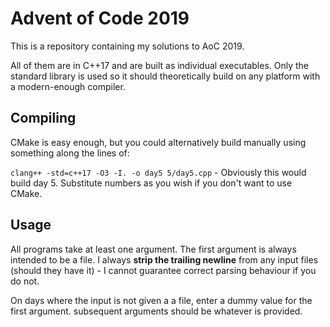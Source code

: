# Advent of Code 2019

This is a repository containing my solutions to AoC 2019.

All of them are in C++17 and are built as individual executables.
Only the standard library is used so it should theoretically build on
any platform with a modern-enough compiler.

## Compiling

CMake is easy enough, but you could alternatively build manually using
something along the lines of:

`clang++ -std=c++17 -O3 -I. -o day5 5/day5.cpp` - Obviously this would
build day 5. Substitute numbers as you wish if you don't want to use
CMake.

## Usage

All programs take at least one argument. The first argument is always
intended to be a file. I always **strip the trailing newline** from any
input files (should they have it) - I cannot guarantee correct parsing
behaviour if you do not.

On days where the input is not given a a file, enter a dummy value for
the first argument. subsequent arguments should be whatever is provided.